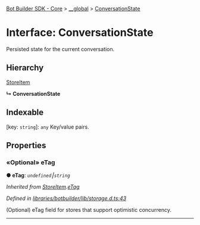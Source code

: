 [Bot Builder SDK - Core](../README.md) > [__global](../modules/botbuilder.__global.md) > [ConversationState](../interfaces/botbuilder.__global.conversationstate.md)



# Interface: ConversationState


Persisted state for the current conversation.

## Hierarchy


 [StoreItem](botbuilder.storeitem.md)

**↳ ConversationState**







## Indexable

\[key: `string`\]:&nbsp;`any`
Key/value pairs.



## Properties
<a id="etag"></a>

### «Optional» eTag

**●  eTag**:  *`undefined`⎮`string`* 

*Inherited from [StoreItem](botbuilder.storeitem.md).[eTag](botbuilder.storeitem.md#etag)*

*Defined in [libraries/botbuilder/lib/storage.d.ts:43](https://github.com/Microsoft/botbuilder-js/blob/6102823/libraries/botbuilder/lib/storage.d.ts#L43)*



(Optional) eTag field for stores that support optimistic concurrency.




___


